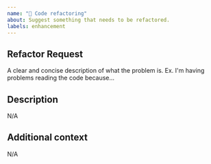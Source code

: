 ```yaml
---
name: "🚜 Code refactoring"
about: Suggest something that needs to be refactored.
labels: enhancement
---
```


## Refactor Request
<!-- Is your refactor request related to a problem? -->

A clear and concise description of what the problem is.
Ex. I'm having problems reading the code because...

## Description
<!-- If you have a solution in mind, please describe it. -->

N/A

## Additional context
<!-- Add any other context about the problem here. -->

N/A
